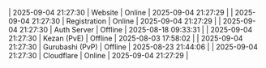 | 2025-09-04 21:27:30 | Website | Online | 2025-09-04 21:27:29 |
| 2025-09-04 21:27:30 | Registration | Online | 2025-09-04 21:27:29 |
| 2025-09-04 21:27:30 | Auth Server | Offline | 2025-08-18 09:33:31 |
| 2025-09-04 21:27:30 | Kezan (PvE) | Offline | 2025-08-03 17:58:02 |
| 2025-09-04 21:27:30 | Gurubashi (PvP) | Offline | 2025-08-23 21:44:06 |
| 2025-09-04 21:27:30 | Cloudflare | Online | 2025-09-04 21:27:29 |
